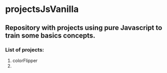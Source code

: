 # projectsJsVanilla

## Repository with projects using pure Javascript to train some basics concepts. 

### List of projects:

1. colorFlipper
2.
